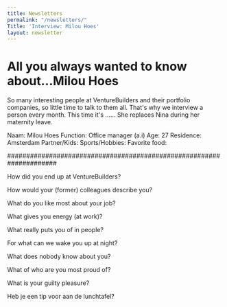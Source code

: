 ```yaml
---
title: Newsletters
permalink: "/newsletters/"
Title: 'Interview: Milou Hoes'
layout: newsletter
---
```


# All you always wanted to know about...Milou Hoes

So many interesting people at VentureBuilders and their portfolio companies, so little time to talk to them all. That's why we interview a person every month. This time it's ...... She replaces Nina during her maternity leave.

Naam: Milou Hoes
Function: Office manager (a.i)
Age: 27
Residence: Amsterdam 
Partner/Kids:
Sports/Hobbies:
Favorite food:

#####################################################################

How did you end up at VentureBuilders?

How would your (former) colleagues describe you? 

What do you like most about your job?

What gives you energy (at work)? 

What really puts you of in people?

For what can we wake you up at night?

What does nobody know about you?

What of who are you most proud of?

What is your guilty pleasure?

Heb je een tip voor aan de lunchtafel?
 
